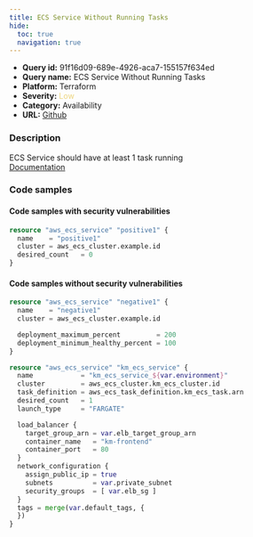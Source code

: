 ```yaml
---
title: ECS Service Without Running Tasks
hide:
  toc: true
  navigation: true
---
```


<style>
  .highlight .hll {
    background-color: #ff171742;
  }
  .md-content {
    max-width: 1100px;
    margin: 0 auto;
  }
</style>

-   **Query id:** 91f16d09-689e-4926-aca7-155157f634ed
-   **Query name:** ECS Service Without Running Tasks
-   **Platform:** Terraform
-   **Severity:** <span style="color:#edd57e">Low</span>
-   **Category:** Availability
-   **URL:** [Github](https://github.com/Checkmarx/kics/tree/master/assets/queries/terraform/aws/ecs_service_without_running_tasks)

### Description
ECS Service should have at least 1 task running<br>
[Documentation](https://registry.terraform.io/providers/hashicorp/aws/latest/docs/resources/ecs_service)

### Code samples
#### Code samples with security vulnerabilities
```tf title="Positive test num. 1 - tf file" hl_lines="1"
resource "aws_ecs_service" "positive1" {
  name    = "positive1"
  cluster = aws_ecs_cluster.example.id
  desired_count   = 0
}

```


#### Code samples without security vulnerabilities
```tf title="Negative test num. 1 - tf file"
resource "aws_ecs_service" "negative1" {
  name    = "negative1"
  cluster = aws_ecs_cluster.example.id

  deployment_maximum_percent         = 200
  deployment_minimum_healthy_percent = 100
}

resource "aws_ecs_service" "km_ecs_service" {
  name            = "km_ecs_service_${var.environment}"
  cluster         = aws_ecs_cluster.km_ecs_cluster.id
  task_definition = aws_ecs_task_definition.km_ecs_task.arn
  desired_count   = 1
  launch_type     = "FARGATE"

  load_balancer {
    target_group_arn = var.elb_target_group_arn
    container_name   = "km-frontend"
    container_port   = 80
  }
  network_configuration {
    assign_public_ip = true
    subnets          = var.private_subnet
    security_groups  = [ var.elb_sg ]
  }
  tags = merge(var.default_tags, {
  })
}

```
